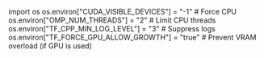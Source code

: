 import os
os.environ["CUDA_VISIBLE_DEVICES"] = "-1"             # Force CPU
os.environ["OMP_NUM_THREADS"] = "2"                   # Limit CPU threads
os.environ["TF_CPP_MIN_LOG_LEVEL"] = "3"              # Suppress logs
os.environ["TF_FORCE_GPU_ALLOW_GROWTH"] = "true"      # Prevent VRAM overload (if GPU is used)
